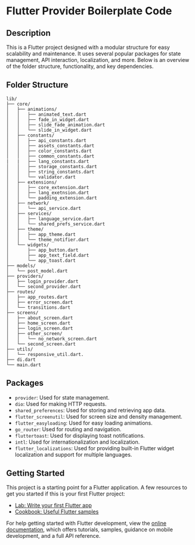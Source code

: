 
# Flutter Provider Boilerplate Code

## Description

This is a Flutter project designed with a modular structure for easy scalability and maintenance. It uses several popular packages for state management, API interaction, localization, and more. Below is an overview of the folder structure, functionality, and key dependencies.

## Folder Structure

```
lib/
├── core/
│   ├── animations/
│   │   ├── animated_text.dart
│   │   ├── fade_in_widget.dart
│   │   ├── slide_fade_animation.dart
│   │   └── slide_in_widget.dart
│   ├── constants/
│   │   ├── api_constants.dart
│   │   ├── assets_constants.dart
│   │   ├── color_constants.dart
│   │   ├── common_constants.dart
|   |   ├── lang_constants.dart
│   │   ├── storage_constants.dart
│   │   ├── string_constants.dart
│   │   └── validator.dart
│   ├── extensions/
│   │   ├── core_extension.dart
│   │   ├── lang_exetnsion.dart
│   │   └── padding_extension.dart
│   ├── network/
│   │   └── api_service.dart
│   ├── services/
│   │   ├── language_service.dart
│   │   └── shared_prefs_service.dart
│   ├── theme/
│   │   ├── app_theme.dart
│   │   └── theme_notifier.dart
│   └── widgets/
│       ├── app_button.dart
│       ├── app_text_field.dart
│       └── app_toast.dart
├── models/
│   └── post_model.dart
├── providers/
│   ├── login_provider.dart
│   └── second_provider.dart
├── routes/
│   ├── app_routes.dart
│   ├── error_screen.dart
│   └── transitions.dart
├── screens/
│   ├── about_screen.dart
│   ├── home_screen.dart
│   ├── login_screen.dart
│   ├── other_screen/
│   │   └── no_network_screen.dart
│   └── second_screen.dart
├── utils/
│   └── responsive_util.dart.
├── di.dart
└── main.dart
```

## Packages

* `provider`: Used for state management.
* `dio`: Used for making HTTP requests.
* `shared_preferences`: Used for storing and retrieving app data.
* `flutter_screenutil`: Used for screen size and density management.
* `flutter_easyloading`: Used for easy loading animations.
* `go_router`: Used for routing and navigation.
* `fluttertoast`: Used for displaying toast notifications.
* `intl`: Used for internationalization and localization.
* `flutter_localizations`: Used for providing built-in Flutter widget localization and support for multiple languages.

## Getting Started

This project is a starting point for a Flutter application. A few resources to get you started if this is your first Flutter project:

* [Lab: Write your first Flutter app](https://docs.flutter.dev/get-started/codelab)
* [Cookbook: Useful Flutter samples](https://docs.flutter.dev/cookbook)

For help getting started with Flutter development, view the [online documentation](https://docs.flutter.dev/), which offers tutorials, samples, guidance on mobile development, and a full API reference.